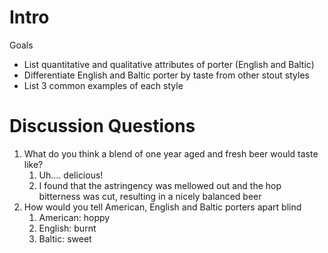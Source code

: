 # Intro

Goals
* List quantitative and qualitative attributes of porter (English and Baltic)
* Differentiate English and Baltic porter by taste from other stout styles
* List 3 common examples of each style


# Discussion Questions

1. What do you think a blend of one year aged and fresh beer would taste like?
	1. Uh.... delicious!
	2. I found that the astringency was mellowed out and the hop bitterness was cut, resulting in a nicely balanced beer
2. How would you tell American, English and Baltic porters apart blind
	1. American: hoppy
	2. English: burnt
	3. Baltic: sweet